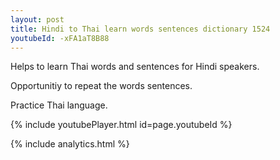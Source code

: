 ```yaml
---
layout: post
title: Hindi to Thai learn words sentences dictionary 1524 
youtubeId: -xFA1aT8B88
---
```

 
 
Helps to learn Thai words and sentences for Hindi speakers.

Opportunitiy to repeat the words sentences. 

Practice Thai language. 
 
{% include youtubePlayer.html id=page.youtubeId %}
 
 
{% include analytics.html %}